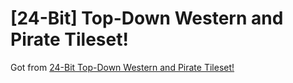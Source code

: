 # [24-Bit] Top-Down Western and Pirate Tileset!

Got from [24-Bit Top-Down Western and Pirate Tileset!](https://karnificial.itch.io/western-or-pirate-tileset)